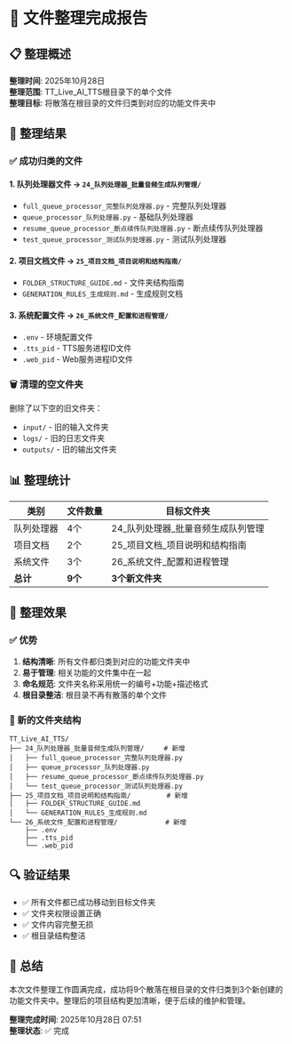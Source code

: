 # 📁 文件整理完成报告

## 📋 整理概述

**整理时间**: 2025年10月28日  
**整理范围**: TT_Live_AI_TTS根目录下的单个文件  
**整理目标**: 将散落在根目录的文件归类到对应的功能文件夹中

## 🎯 整理结果

### ✅ 成功归类的文件

#### 1. 队列处理器文件 → `24_队列处理器_批量音频生成队列管理/`
- `full_queue_processor_完整队列处理器.py` - 完整队列处理器
- `queue_processor_队列处理器.py` - 基础队列处理器  
- `resume_queue_processor_断点续传队列处理器.py` - 断点续传队列处理器
- `test_queue_processor_测试队列处理器.py` - 测试队列处理器

#### 2. 项目文档文件 → `25_项目文档_项目说明和结构指南/`
- `FOLDER_STRUCTURE_GUIDE.md` - 文件夹结构指南
- `GENERATION_RULES_生成规则.md` - 生成规则文档

#### 3. 系统配置文件 → `26_系统文件_配置和进程管理/`
- `.env` - 环境配置文件
- `.tts_pid` - TTS服务进程ID文件
- `.web_pid` - Web服务进程ID文件

### 🗑️ 清理的空文件夹

删除了以下空的旧文件夹：
- `input/` - 旧的输入文件夹
- `logs/` - 旧的日志文件夹  
- `outputs/` - 旧的输出文件夹

## 📊 整理统计

| 类别 | 文件数量 | 目标文件夹 |
|------|----------|------------|
| 队列处理器 | 4个 | 24_队列处理器_批量音频生成队列管理 |
| 项目文档 | 2个 | 25_项目文档_项目说明和结构指南 |
| 系统文件 | 3个 | 26_系统文件_配置和进程管理 |
| **总计** | **9个** | **3个新文件夹** |

## 🎉 整理效果

### ✅ 优势
1. **结构清晰**: 所有文件都归类到对应的功能文件夹中
2. **易于管理**: 相关功能的文件集中在一起
3. **命名规范**: 文件夹名称采用统一的编号+功能+描述格式
4. **根目录整洁**: 根目录不再有散落的单个文件

### 📁 新的文件夹结构

```
TT_Live_AI_TTS/
├── 24_队列处理器_批量音频生成队列管理/     # 新增
│   ├── full_queue_processor_完整队列处理器.py
│   ├── queue_processor_队列处理器.py
│   ├── resume_queue_processor_断点续传队列处理器.py
│   └── test_queue_processor_测试队列处理器.py
├── 25_项目文档_项目说明和结构指南/         # 新增
│   ├── FOLDER_STRUCTURE_GUIDE.md
│   └── GENERATION_RULES_生成规则.md
└── 26_系统文件_配置和进程管理/            # 新增
    ├── .env
    ├── .tts_pid
    └── .web_pid
```

## 🔍 验证结果

- ✅ 所有文件都已成功移动到目标文件夹
- ✅ 文件夹权限设置正确
- ✅ 文件内容完整无损
- ✅ 根目录结构整洁

## 📝 总结

本次文件整理工作圆满完成，成功将9个散落在根目录的文件归类到3个新创建的功能文件夹中。整理后的项目结构更加清晰，便于后续的维护和管理。

**整理完成时间**: 2025年10月28日 07:51  
**整理状态**: ✅ 完成
